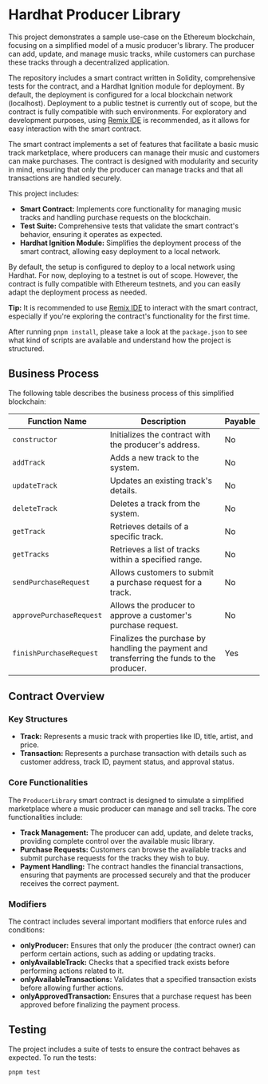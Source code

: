 # Hardhat Producer Library

This project demonstrates a sample use-case on the Ethereum blockchain, focusing on a simplified model of a music producer's library. The producer can add, update, and manage music tracks, while customers can purchase these tracks through a decentralized application.

The repository includes a smart contract written in Solidity, comprehensive tests for the contract, and a Hardhat Ignition module for deployment. By default, the deployment is configured for a local blockchain network (localhost). Deployment to a public testnet is currently out of scope, but the contract is fully compatible with such environments. For exploratory and development purposes, using [Remix IDE](https://remix.ethereum.org/) is recommended, as it allows for easy interaction with the smart contract.

The smart contract implements a set of features that facilitate a basic music track marketplace, where producers can manage their music and customers can make purchases. The contract is designed with modularity and security in mind, ensuring that only the producer can manage tracks and that all transactions are handled securely.

This project includes:

- **Smart Contract:** Implements core functionality for managing music tracks and handling purchase requests on the blockchain.
- **Test Suite:** Comprehensive tests that validate the smart contract's behavior, ensuring it operates as expected.
- **Hardhat Ignition Module:** Simplifies the deployment process of the smart contract, allowing easy deployment to a local network.

By default, the setup is configured to deploy to a local network using Hardhat. For now, deploying to a testnet is out of scope. However, the contract is fully compatible with Ethereum testnets, and you can easily adapt the deployment process as needed.

**Tip:** It is recommended to use [Remix IDE](https://remix.ethereum.org/) to interact with the smart contract, especially if you're exploring the contract's functionality for the first time.

After running `pnpm install`, please take a look at the `package.json` to see what kind of scripts are available and understand how the project is structured.

## Business Process

The following table describes the business process of this simplified blockchain:

| Function Name            | Description                                                                                | Payable |
| ------------------------ | ------------------------------------------------------------------------------------------ | ------- |
| `constructor`            | Initializes the contract with the producer's address.                                      | No      |
| `addTrack`               | Adds a new track to the system.                                                            | No      |
| `updateTrack`            | Updates an existing track's details.                                                       | No      |
| `deleteTrack`            | Deletes a track from the system.                                                           | No      |
| `getTrack`               | Retrieves details of a specific track.                                                     | No      |
| `getTracks`              | Retrieves a list of tracks within a specified range.                                       | No      |
| `sendPurchaseRequest`    | Allows customers to submit a purchase request for a track.                                 | No      |
| `approvePurchaseRequest` | Allows the producer to approve a customer's purchase request.                              | No      |
| `finishPurchaseRequest`  | Finalizes the purchase by handling the payment and transferring the funds to the producer. | Yes     |

## Contract Overview

### Key Structures

- **Track:** Represents a music track with properties like ID, title, artist, and price.
- **Transaction:** Represents a purchase transaction with details such as customer address, track ID, payment status, and approval status.

### Core Functionalities

The `ProducerLibrary` smart contract is designed to simulate a simplified marketplace where a music producer can manage and sell tracks. The core functionalities include:

- **Track Management:** The producer can add, update, and delete tracks, providing complete control over the available music library.
- **Purchase Requests:** Customers can browse the available tracks and submit purchase requests for the tracks they wish to buy.
- **Payment Handling:** The contract handles the financial transactions, ensuring that payments are processed securely and that the producer receives the correct payment.

### Modifiers

The contract includes several important modifiers that enforce rules and conditions:

- **onlyProducer:** Ensures that only the producer (the contract owner) can perform certain actions, such as adding or updating tracks.
- **onlyAvailableTrack:** Checks that a specified track exists before performing actions related to it.
- **onlyAvailableTransactions:** Validates that a specified transaction exists before allowing further actions.
- **onlyApprovedTransaction:** Ensures that a purchase request has been approved before finalizing the payment process.

## Testing

The project includes a suite of tests to ensure the contract behaves as expected. To run the tests:

```bash
pnpm test
```
